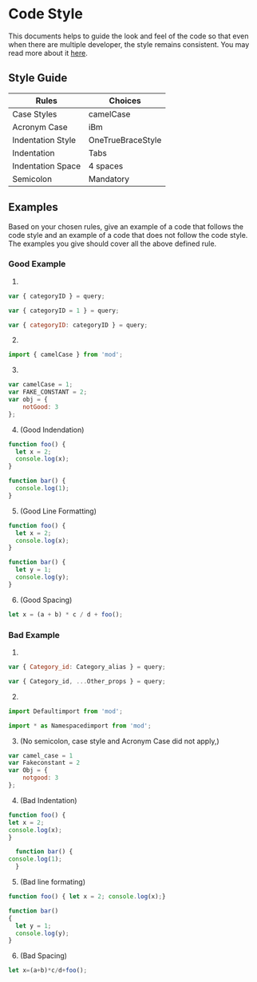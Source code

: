 # Code Style

This documents helps to guide the look and feel of the code so that even when there are multiple developer, the style remains consistent. You may read more about it [here](https://javascript.info/coding-style).

## Style Guide

| Rules             | Choices                         |
| ----------------- | ------------------------------- |
| Case Styles       | camelCase                       |
| Acronym Case      | iBm                             |
| Indentation Style | OneTrueBraceStyle               |
| Indentation       | Tabs                            |
| Indentation Space | 4 spaces                        |
| Semicolon         | Mandatory                       |

## Examples

Based on your chosen rules, give an example of a code that follows the code style and an example of a code that does not follow the code style. The examples you give should cover all the above defined rule.

### Good Example
1.
```js
var { categoryID } = query;

var { categoryID = 1 } = query;

var { categoryID: categoryID } = query;
```
2.
```js
import { camelCase } from 'mod';
```

3.
```js 
var camelCase = 1;
var FAKE_CONSTANT = 2;
var obj = {
    notGood: 3
};
```
4. (Good Indendation)
```js
function foo() {
  let x = 2;
  console.log(x);
}

function bar() {
  console.log(1);
}
```
5. (Good Line Formatting)
```js 
function foo() {
  let x = 2;
  console.log(x);
}

function bar() {
  let y = 1;
  console.log(y);
}
```
6. (Good Spacing)
```js
let x = (a + b) * c / d + foo();
```

### Bad Example
1.
```js
var { Category_id: Category_alias } = query;

var { Category_id, ...Other_props } = query;
```
2.
```js
import Defaultimport from 'mod';

import * as Namespacedimport from 'mod';
```
3. (No semicolon, case style and Acronym Case did not apply,)
```js
var camel_case = 1
var Fakeconstant = 2
var Obj = {
    notgood: 3
};
```
4. (Bad Indentation)
```js
function foo() {
let x = 2;
console.log(x);
}

  function bar() {
console.log(1);
  }
```

5. (Bad line formating)
```js
function foo() { let x = 2; console.log(x);}

function bar()
{
  let y = 1;
  console.log(y);
}
```

6. (Bad Spacing)
```js
let x=(a+b)*c/d+foo();
```